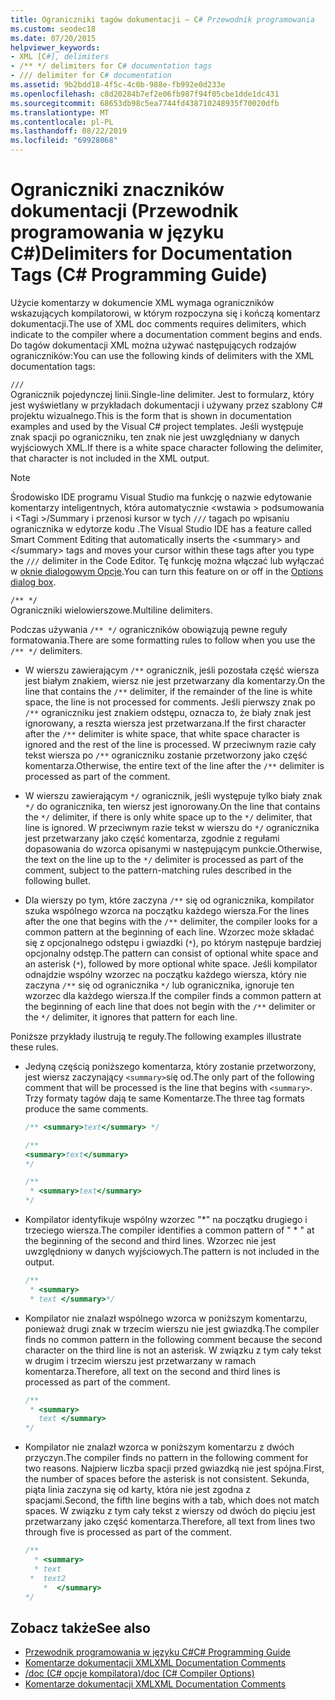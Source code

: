 ```yaml
---
title: Ograniczniki tagów dokumentacji — C# Przewodnik programowania
ms.custom: seodec18
ms.date: 07/20/2015
helpviewer_keywords:
- XML [C#], delimiters
- /** */ delimiters for C# documentation tags
- /// delimiter for C# documentation
ms.assetid: 9b2bdd18-4f5c-4c0b-988e-fb992e0d233e
ms.openlocfilehash: c8d20284b7ef2e06fb987f94f05cbe1dde1dc431
ms.sourcegitcommit: 68653db98c5ea7744fd438710248935f70020dfb
ms.translationtype: MT
ms.contentlocale: pl-PL
ms.lasthandoff: 08/22/2019
ms.locfileid: "69928068"
---
```

# <a name="delimiters-for-documentation-tags-c-programming-guide"></a><span data-ttu-id="267b7-102">Ograniczniki znaczników dokumentacji (Przewodnik programowania w języku C#)</span><span class="sxs-lookup"><span data-stu-id="267b7-102">Delimiters for Documentation Tags (C# Programming Guide)</span></span>
<span data-ttu-id="267b7-103">Użycie komentarzy w dokumencie XML wymaga ograniczników wskazujących kompilatorowi, w którym rozpoczyna się i kończą komentarz dokumentacji.</span><span class="sxs-lookup"><span data-stu-id="267b7-103">The use of XML doc comments requires delimiters, which indicate to the compiler where a documentation comment begins and ends.</span></span> <span data-ttu-id="267b7-104">Do tagów dokumentacji XML można używać następujących rodzajów ograniczników:</span><span class="sxs-lookup"><span data-stu-id="267b7-104">You can use the following kinds of delimiters with the XML documentation tags:</span></span>  
  
 `///`  
 <span data-ttu-id="267b7-105">Ogranicznik pojedynczej linii.</span><span class="sxs-lookup"><span data-stu-id="267b7-105">Single-line delimiter.</span></span> <span data-ttu-id="267b7-106">Jest to formularz, który jest wyświetlany w przykładach dokumentacji i używany przez szablony C# projektu wizualnego.</span><span class="sxs-lookup"><span data-stu-id="267b7-106">This is the form that is shown in documentation examples and used by the Visual C# project templates.</span></span> <span data-ttu-id="267b7-107">Jeśli występuje znak spacji po ograniczniku, ten znak nie jest uwzględniany w danych wyjściowych XML.</span><span class="sxs-lookup"><span data-stu-id="267b7-107">If there is a white space character following the delimiter, that character is not included in the XML output.</span></span>  
  
> [!NOTE]
> <span data-ttu-id="267b7-108">Środowisko IDE programu Visual Studio ma funkcję o nazwie edytowanie komentarzy inteligentnych, która automatycznie \<wstawia > podsumowania i \<Tagi >/Summary i przenosi kursor w tych `///` tagach po wpisaniu ogranicznika w edytorze kodu .</span><span class="sxs-lookup"><span data-stu-id="267b7-108">The Visual Studio IDE has a feature called Smart Comment Editing that automatically inserts the \<summary> and \</summary> tags and moves your cursor within these tags after you type the `///` delimiter in the Code Editor.</span></span> <span data-ttu-id="267b7-109">Tę funkcję można włączać lub wyłączać w [oknie dialogowym Opcje](/visualstudio/ide/reference/options-text-editor-csharp-advanced).</span><span class="sxs-lookup"><span data-stu-id="267b7-109">You can turn this feature on or off in the [Options dialog box](/visualstudio/ide/reference/options-text-editor-csharp-advanced).</span></span>  
  
 `/** */`  
 <span data-ttu-id="267b7-110">Ograniczniki wielowierszowe.</span><span class="sxs-lookup"><span data-stu-id="267b7-110">Multiline delimiters.</span></span>  
  
 <span data-ttu-id="267b7-111">Podczas używania `/** */` ograniczników obowiązują pewne reguły formatowania.</span><span class="sxs-lookup"><span data-stu-id="267b7-111">There are some formatting rules to follow when you use the `/** */` delimiters.</span></span>  
  
- <span data-ttu-id="267b7-112">W wierszu zawierającym `/**` ogranicznik, jeśli pozostała część wiersza jest białym znakiem, wiersz nie jest przetwarzany dla komentarzy.</span><span class="sxs-lookup"><span data-stu-id="267b7-112">On the line that contains the `/**` delimiter, if the remainder of the line is white space, the line is not processed for comments.</span></span> <span data-ttu-id="267b7-113">Jeśli pierwszy znak po `/**` ograniczniku jest znakiem odstępu, oznacza to, że biały znak jest ignorowany, a reszta wiersza jest przetwarzana.</span><span class="sxs-lookup"><span data-stu-id="267b7-113">If the first character after the `/**` delimiter is white space, that white space character is ignored and the rest of the line is processed.</span></span> <span data-ttu-id="267b7-114">W przeciwnym razie cały tekst wiersza po `/**` ograniczniku zostanie przetworzony jako część komentarza.</span><span class="sxs-lookup"><span data-stu-id="267b7-114">Otherwise, the entire text of the line after the `/**` delimiter is processed as part of the comment.</span></span>  
  
- <span data-ttu-id="267b7-115">W wierszu zawierającym `*/` ogranicznik, jeśli występuje tylko biały znak `*/` do ogranicznika, ten wiersz jest ignorowany.</span><span class="sxs-lookup"><span data-stu-id="267b7-115">On the line that contains the `*/` delimiter, if there is only white space up to the `*/` delimiter, that line is ignored.</span></span> <span data-ttu-id="267b7-116">W przeciwnym razie tekst w wierszu do `*/` ogranicznika jest przetwarzany jako część komentarza, zgodnie z regułami dopasowania do wzorca opisanymi w następującym punkcie.</span><span class="sxs-lookup"><span data-stu-id="267b7-116">Otherwise, the text on the line up to the `*/` delimiter is processed as part of the comment, subject to the pattern-matching rules described in the following bullet.</span></span>  
  
- <span data-ttu-id="267b7-117">Dla wierszy po tym, które zaczyna `/**` się od ogranicznika, kompilator szuka wspólnego wzorca na początku każdego wiersza.</span><span class="sxs-lookup"><span data-stu-id="267b7-117">For the lines after the one that begins with the `/**` delimiter, the compiler looks for a common pattern at the beginning of each line.</span></span> <span data-ttu-id="267b7-118">Wzorzec może składać się z opcjonalnego odstępu i gwiazdki (`*`), po którym następuje bardziej opcjonalny odstęp.</span><span class="sxs-lookup"><span data-stu-id="267b7-118">The pattern can consist of optional white space and an asterisk (`*`), followed by more optional white space.</span></span> <span data-ttu-id="267b7-119">Jeśli kompilator odnajdzie wspólny wzorzec na początku każdego wiersza, który nie zaczyna `/**` się od ogranicznika `*/` lub ogranicznika, ignoruje ten wzorzec dla każdego wiersza.</span><span class="sxs-lookup"><span data-stu-id="267b7-119">If the compiler finds a common pattern at the beginning of each line that does not begin with the `/**` delimiter or the `*/` delimiter, it ignores that pattern for each line.</span></span>  
  
 <span data-ttu-id="267b7-120">Poniższe przykłady ilustrują te reguły.</span><span class="sxs-lookup"><span data-stu-id="267b7-120">The following examples illustrate these rules.</span></span>  
  
- <span data-ttu-id="267b7-121">Jedyną częścią poniższego komentarza, który zostanie przetworzony, jest wiersz zaczynający `<summary>`się od.</span><span class="sxs-lookup"><span data-stu-id="267b7-121">The only part of the following comment that will be processed is the line that begins with `<summary>`.</span></span> <span data-ttu-id="267b7-122">Trzy formaty tagów dają te same Komentarze.</span><span class="sxs-lookup"><span data-stu-id="267b7-122">The three tag formats produce the same comments.</span></span>  
  
    ```csharp  
    /** <summary>text</summary> */   
  
    /**   
    <summary>text</summary>   
    */   
  
    /**   
     * <summary>text</summary>   
    */  
    ```  
  
- <span data-ttu-id="267b7-123">Kompilator identyfikuje wspólny wzorzec "\*" na początku drugiego i trzeciego wiersza.</span><span class="sxs-lookup"><span data-stu-id="267b7-123">The compiler identifies a common pattern of " \* " at the beginning of the second and third lines.</span></span> <span data-ttu-id="267b7-124">Wzorzec nie jest uwzględniony w danych wyjściowych.</span><span class="sxs-lookup"><span data-stu-id="267b7-124">The pattern is not included in the output.</span></span>  
  
    ```csharp  
    /**   
     * <summary>   
     * text </summary>*/   
    ```  
  
- <span data-ttu-id="267b7-125">Kompilator nie znalazł wspólnego wzorca w poniższym komentarzu, ponieważ drugi znak w trzecim wierszu nie jest gwiazdką.</span><span class="sxs-lookup"><span data-stu-id="267b7-125">The compiler finds no common pattern in the following comment because the second character on the third line is not an asterisk.</span></span> <span data-ttu-id="267b7-126">W związku z tym cały tekst w drugim i trzecim wierszu jest przetwarzany w ramach komentarza.</span><span class="sxs-lookup"><span data-stu-id="267b7-126">Therefore, all text on the second and third lines is processed as part of the comment.</span></span>  
  
    ```csharp  
    /**   
     * <summary>   
       text </summary>  
    */   
    ```  
  
- <span data-ttu-id="267b7-127">Kompilator nie znalazł wzorca w poniższym komentarzu z dwóch przyczyn.</span><span class="sxs-lookup"><span data-stu-id="267b7-127">The compiler finds no pattern in the following comment for two reasons.</span></span> <span data-ttu-id="267b7-128">Najpierw liczba spacji przed gwiazdką nie jest spójna.</span><span class="sxs-lookup"><span data-stu-id="267b7-128">First, the number of spaces before the asterisk is not consistent.</span></span> <span data-ttu-id="267b7-129">Sekunda, piąta linia zaczyna się od karty, która nie jest zgodna z spacjami.</span><span class="sxs-lookup"><span data-stu-id="267b7-129">Second, the fifth line begins with a tab, which does not match spaces.</span></span> <span data-ttu-id="267b7-130">W związku z tym cały tekst z wierszy od dwóch do pięciu jest przetwarzany jako część komentarza.</span><span class="sxs-lookup"><span data-stu-id="267b7-130">Therefore, all text from lines two through five is processed as part of the comment.</span></span>  
  
    ```csharp  
    /**   
      * <summary>   
      * text   
     *  text2   
        *  </summary>   
    */   
    ```  
  
## <a name="see-also"></a><span data-ttu-id="267b7-131">Zobacz także</span><span class="sxs-lookup"><span data-stu-id="267b7-131">See also</span></span>

- [<span data-ttu-id="267b7-132">Przewodnik programowania w języku C#</span><span class="sxs-lookup"><span data-stu-id="267b7-132">C# Programming Guide</span></span>](../index.md)
- [<span data-ttu-id="267b7-133">Komentarze dokumentacji XML</span><span class="sxs-lookup"><span data-stu-id="267b7-133">XML Documentation Comments</span></span>](./index.md)
- [<span data-ttu-id="267b7-134">/doc (C# opcje kompilatora)</span><span class="sxs-lookup"><span data-stu-id="267b7-134">/doc (C# Compiler Options)</span></span>](../../language-reference/compiler-options/doc-compiler-option.md)
- [<span data-ttu-id="267b7-135">Komentarze dokumentacji XML</span><span class="sxs-lookup"><span data-stu-id="267b7-135">XML Documentation Comments</span></span>](./index.md)
